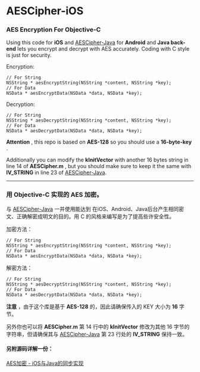 # AESCipher-iOS

### AES Encryption For Objective-C

Using this code for __iOS__ and [AESCipher-Java](https://github.com/WelkinXie/AESCipher-Java) for __Android__ and __Java back-end__ lets you encrypt and decrypt with AES accurately. Coding with C style is just for security.

Encryption:

```
// For String 
NSString * aesEncryptString(NSString *content, NSString *key);
// For Data
NSData * aesEncryptData(NSData *data, NSData *key);
```

Decryption:

```
// For String 
NSString * aesDecryptString(NSString *content, NSString *key);
// For Data
NSData * aesDecryptData(NSData *data, NSData *key);
```

__Attention__ , this repo is based on __AES-128__ so you should use a __16-byte-key__ .

Additionally you can modify the __kInitVector__ with another 16 bytes string in line 14 of __AESCipher.m__ , but you should make sure to keep it the same with __IV_STRING__ in line 23 of [AESCipher-Java](https://github.com/WelkinXie/AESCipher-Java).

---

### 用 Objective-C 实现的 AES 加密。

与 [AESCipher-Java](https://github.com/WelkinXie/AESCipher-Java) 一并使用能达到 在iOS、Android、Java后台产生相同密文、正确解密成明文的目的。用 C 的风格来编写是为了提高些许安全性。

加密方法：

```
// For String 
NSString * aesEncryptString(NSString *content, NSString *key);
// For Data
NSData * aesEncryptData(NSData *data, NSData *key);
```

解密方法：

```
// For String 
NSString * aesDecryptString(NSString *content, NSString *key);
// For Data
NSData * aesDecryptData(NSData *data, NSData *key);
```

__注意__ ，由于这个库是基于 __AES-128__ 的，因此请确保传入的 KEY 大小为 __16__ 字节。

另外你也可以将 __AESCipher.m__ 第 14 行中的 __kInitVector__ 修改为其他 16 字节的字符串，但请确保其与 [AESCipher-Java](https://github.com/WelkinXie/AESCipher-Java) 第 23 行处的 __IV_STRING__ 保持一致。

#### 另附源码详解一份：

[AES加密 - iOS与Java的同步实现](http://www.welkinx.com/2016/07/30/10/)